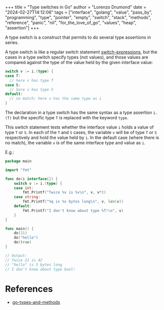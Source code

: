 +++
title = "Type switches in Go"
author = "Lorenzo Drumond"
date = "2024-02-27T14:12:06"
tags = ["interface",  "golang",  "value",  "pass_by",  "programming",  "type",  "pointer",  "empty",  "switch",  "stack",  "methods",  "reference",  "panic",  "nil",  "for_the_love_of_go",  "values",  "heap",  "assertion"]
+++


A type switch is a construct that permits to do several type assertions in series.

A type switch is like a regular switch statement [switch-expressions](/wiki/switch-expressions/), but the cases in a type switch specify types (not values), and those values are compared against the type of the value held by the given interface value:

```go
switch v := i.(type) {
case T:
  // here v has type T
case S:
  // here v has type S
default:
  // no match; here v has the same type as i
}
```

The declaration in a type switch has the same syntax as a type assertion `i.(T)` but the specific type `T` is replaced with the keyword `type`.

This switch statement tests whether the interface value `i` holds a value of type `T` or `S`. In each of the `T` and `S` cases, the variable `v` will be of type `T` or `S` respectively and hold the value held by `i`. In the default case (where there is no match), the variable `v` is of the same interface type and value as `i`.

E.g.:
```go
package main

import "fmt"

func do(i interface{}) {
	switch v := i.(type) {
	case int:
		fmt.Printf("Twice %v is %v\n", v, v*2)
	case string:
		fmt.Printf("%q is %v bytes long\n", v, len(v))
	default:
		fmt.Printf("I don't know about type %T!\n", v)
	}
}

func main() {
	do(21)
	do("hello")
	do(true)
}

// Output:
// Twice 21 is 42
// "hello" is 5 bytes long
// I don't know about type bool!
```

# References
- [go-types-and-methods](/wiki/go-types-and-methods/)

